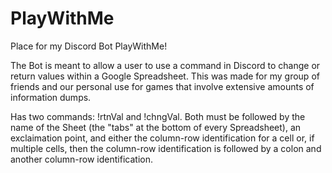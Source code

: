 # PlayWithMe
Place for my Discord Bot PlayWithMe!

The Bot is meant to allow a user to use a command in Discord to change or return values within a Google Spreadsheet. This was made for my group of friends and our personal use for games that involve extensive amounts of information dumps.


Has two commands: !rtnVal and !chngVal. Both must be followed by the name of the Sheet (the "tabs" at the bottom of every Spreadsheet), an exclaimation point, and either the column-row identification for a cell or, if multiple cells, then the column-row identification is followed by a colon and another column-row identification.
